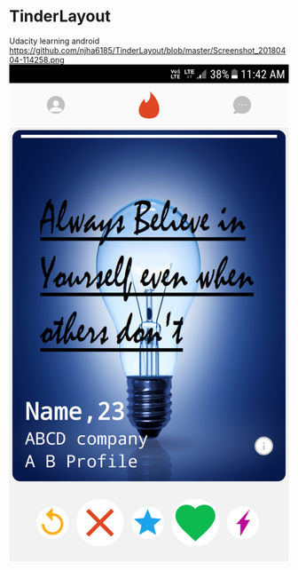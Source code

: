 # TinderLayout
Udacity learning android
https://github.com/njha6185/TinderLayout/blob/master/Screenshot_20180404-114258.png
![Alt text](https://github.com/njha6185/TinderLayout/blob/master/Screenshot_20180404-114258.png?raw=true "Layout")
